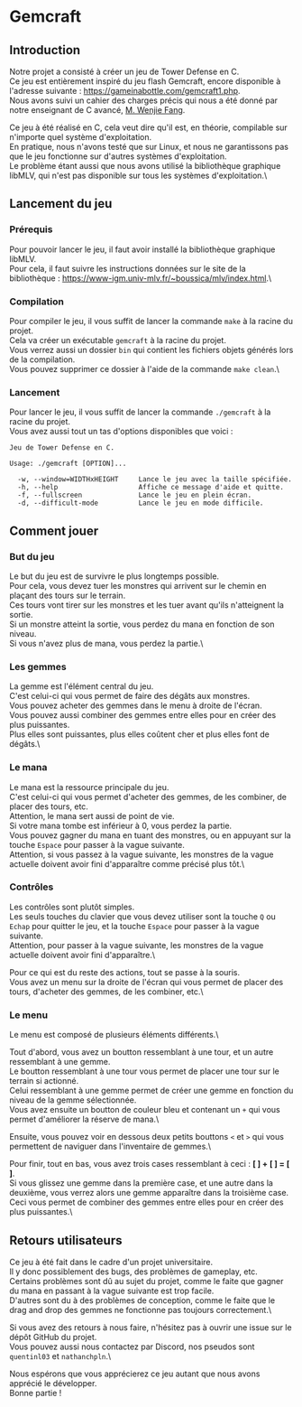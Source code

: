 # Gemcraft

## Introduction

Notre projet a consisté à créer un jeu de Tower Defense en C.\
Ce jeu est entièrement inspiré du jeu flash Gemcraft, encore disponible à l'adresse suivante : <https://gameinabottle.com/gemcraft1.php>.\
Nous avons suivi un cahier des charges précis qui nous a été donné par notre enseignant de C avancé, [M. Wenjie Fang](https://igm.univ-mlv.fr/~wfang/).

Ce jeu à été réalisé en C, cela veut dire qu'il est, en théorie, compilable sur n'importe quel système d'exploitation.\
En pratique, nous n'avons testé que sur Linux, et nous ne garantissons pas que le jeu fonctionne sur d'autres systèmes d'exploitation.\
Le problème étant aussi que nous avons utilisé la bibliothèque graphique libMLV, qui n'est pas disponible sur tous les systèmes d'exploitation.\

## Lancement du jeu

### Prérequis

Pour pouvoir lancer le jeu, il faut avoir installé la bibliothèque graphique libMLV.\
Pour cela, il faut suivre les instructions données sur le site de la bibliothèque : <https://www-igm.univ-mlv.fr/~boussica/mlv/index.html>.\

### Compilation

Pour compiler le jeu, il vous suffit de lancer la commande `make` à la racine du projet.\
Cela va créer un exécutable `gemcraft` à la racine du projet.\
Vous verrez aussi un dossier `bin` qui contient les fichiers objets générés lors de la compilation.\
Vous pouvez supprimer ce dossier à l'aide de la commande `make clean`.\

### Lancement

Pour lancer le jeu, il vous suffit de lancer la commande `./gemcraft` à la racine du projet.\
Vous avez aussi tout un tas d'options disponibles que voici :

```text
Jeu de Tower Defense en C.

Usage: ./gemcraft [OPTION]...

  -w, --window=WIDTHxHEIGHT     Lance le jeu avec la taille spécifiée.
  -h, --help                    Affiche ce message d'aide et quitte.
  -f, --fullscreen              Lance le jeu en plein écran.
  -d, --difficult-mode          Lance le jeu en mode difficile.
```

## Comment jouer

### But du jeu

Le but du jeu est de survivre le plus longtemps possible.\
Pour cela, vous devez tuer les monstres qui arrivent sur le chemin en plaçant des tours sur le terrain.\
Ces tours vont tirer sur les monstres et les tuer avant qu'ils n'atteignent la sortie.\
Si un monstre atteint la sortie, vous perdez du mana en fonction de son niveau.\
Si vous n'avez plus de mana, vous perdez la partie.\

### Les gemmes

La gemme est l'élément central du jeu.\
C'est celui-ci qui vous permet de faire des dégâts aux monstres.\
Vous pouvez acheter des gemmes dans le menu à droite de l'écran.\
Vous pouvez aussi combiner des gemmes entre elles pour en créer des plus puissantes.\
Plus elles sont puissantes, plus elles coûtent cher et plus elles font de dégâts.\

### Le mana

Le mana est la ressource principale du jeu.\
C'est celui-ci qui vous permet d'acheter des gemmes, de les combiner, de placer des tours, etc.\
Attention, le mana sert aussi de point de vie.\
Si votre mana tombe est inférieur à 0, vous perdez la partie.\
Vous pouvez gagner du mana en tuant des monstres, ou en appuyant sur la touche `Espace` pour passer à la vague suivante.\
Attention, si vous passez à la vague suivante, les monstres de la vague actuelle doivent avoir fini d'apparaître comme précisé plus tôt.\

### Contrôles

Les contrôles sont plutôt simples.\
Les seuls touches du clavier que vous devez utiliser sont la touche `Q` ou `Echap` pour quitter le jeu, et la touche `Espace` pour passer à la vague suivante.\
Attention, pour passer à la vague suivante, les monstres de la vague actuelle doivent avoir fini d'apparaître.\

Pour ce qui est du reste des actions, tout se passe à la souris.\
Vous avez un menu sur la droite de l'écran qui vous permet de placer des tours, d'acheter des gemmes, de les combiner, etc.\

### Le menu

Le menu est composé de plusieurs éléments différents.\

Tout d'abord, vous avez un boutton ressemblant à une tour, et un autre ressemblant à une gemme.\
Le boutton ressemblant à une tour vous permet de placer une tour sur le terrain si actionné.\
Celui ressemblant à une gemme permet de créer une gemme en fonction du niveau de la gemme sélectionnée.\
Vous avez ensuite un boutton de couleur bleu et contenant un `+` qui vous permet d'améliorer la réserve de mana.\

Ensuite, vous pouvez voir en dessous deux petits bouttons `<` et `>` qui vous permettent de naviguer dans l'inventaire de gemmes.\

Pour finir, tout en bas, vous avez trois cases ressemblant à ceci : **[ ] + [ ] = [ ]**.\
Si vous glissez une gemme dans la première case, et une autre dans la deuxième, vous verrez alors une gemme apparaître dans la troisième case.\
Ceci vous permet de combiner des gemmes entre elles pour en créer des plus puissantes.\

## Retours utilisateurs

Ce jeu à été fait dans le cadre d'un projet universitaire.\
Il y donc possiblement des bugs, des problèmes de gameplay, etc.\
Certains problèmes sont dû au sujet du projet, comme le faite que gagner du mana en passant à la vague suivante est trop facile.\
D'autres sont du à des problèmes de conception, comme le faite que le drag and drop des gemmes ne fonctionne pas toujours correctement.\

Si vous avez des retours à nous faire, n'hésitez pas à ouvrir une issue sur le dépôt GitHub du projet.\
Vous pouvez aussi nous contactez par Discord, nos pseudos sont `quentinl03` et `nathanchpln`.\

Nous espérons que vous apprécierez ce jeu autant que nous avons apprécié le développer.\
Bonne partie !
